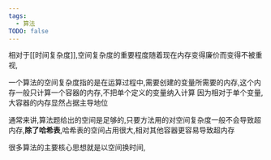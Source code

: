 ```yaml
---
tags:
  - 算法
TODO: false
---
```

相对于[[时间复杂度]],空间复杂度的重要程度随着现在内存变得廉价而变得不被重视,

一个算法的空间复杂度指的是在运算过程中,需要创建的变量所需要的内存,这个内存一般只计算一个容器的内存,不把单个定义的变量纳入计算
因为相对于单个变量,大容器的内存显然占据主导地位

通常来讲,算法题给出的空间是足够的,只要方法用的对空间复杂度一般不会导致超内存,**除了哈希表**,哈希表的空间占用很大,相对其他容器更容易导致超内存

很多算法的主要核心思想就是以空间换时间,